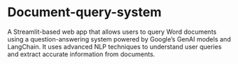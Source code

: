 # Document-query-system
A Streamlit-based web app that allows users to query Word documents using a question-answering system powered by Google’s GenAI models and LangChain. It uses advanced NLP techniques to understand user queries and extract accurate information from documents.
